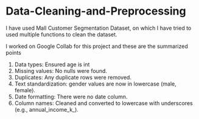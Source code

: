 # Data-Cleaning-and-Preprocessing

I have used Mall Customer Segmentation Dataset, on which I have tried to used multiple functions to clean the dataset. 

I worked on Google Collab for this project and these are the summarized points


  1. Data types: Ensured age is int
  2. Missing values: No nulls were found.
  3. Duplicates: Any duplicate rows were removed.
  4. Text standardization: gender values are now in lowercase (male, female).
  5. Date formatting: There were no date column.
  6. Column names: Cleaned and converted to lowercase with underscores (e.g., annual_income_k_).
